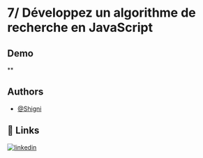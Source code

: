 # 7/ Développez un algorithme de recherche en JavaScript


## Demo

**

## Authors

- [@Shigni](https://www.github.com/shigni)


## 🔗 Links
[![linkedin](https://img.shields.io/badge/linkedin-0A66C2?style=for-the-badge&logo=linkedin&logoColor=white)](https://www.linkedin.com/in/louis-servant-0985761ba/)
